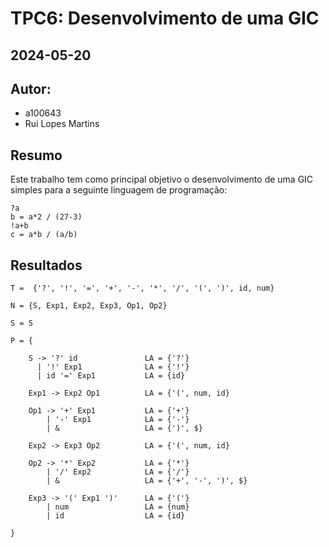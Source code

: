 # TPC6: Desenvolvimento de uma GIC

## 2024-05-20

## Autor:

- a100643
- Rui Lopes Martins

## Resumo
Este trabalho tem como principal objetivo o desenvolvimento de uma GIC simples para a seguinte linguagem de programação:

```
?a
b = a*2 / (27-3)
!a+b
c = a*b / (a/b)
```

## Resultados
```
T =  {'?', '!', '=', '+', '-', '*', '/', '(', ')', id, num}

N = {S, Exp1, Exp2, Exp3, Op1, Op2}

S = S

P = {

    S -> '?' id               LA = {'?'}
      | '!' Exp1              LA = {'!'}
      | id '=' Exp1           LA = {id}

    Exp1 -> Exp2 Op1          LA = {'(', num, id}

    Op1 -> '+' Exp1           LA = {'+'}
        | '-' Exp1            LA = {'-'}
        | &                   LA = {')', $}

    Exp2 -> Exp3 Op2          LA = {'(', num, id}

    Op2 -> '*' Exp2           LA = {'*'}
        | '/' Exp2            LA = {'/'}
        | &                   LA = {'+', '-', ')', $}

    Exp3 -> '(' Exp1 ')'      LA = {'('}
        | num                 LA = {num}
        | id                  LA = {id}

}
```
